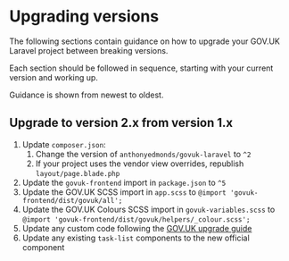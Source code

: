 # Upgrading versions

The following sections contain guidance on how to upgrade your GOV.UK Laravel project between breaking versions.

Each section should be followed in sequence, starting with your current version and working up.

Guidance is shown from newest to oldest.

## Upgrade to version 2.x from version 1.x

1. Update `composer.json`:
   1. Change the version of `anthonyedmonds/govuk-laravel` to `^2`
   2. If your project uses the vendor view overrides, republish `layout/page.blade.php`
2. Update the `govuk-frontend` import in `package.json` to `^5`
3. Update the GOV.UK SCSS import in `app.scss` to `@import 'govuk-frontend/dist/govuk/all';`
4. Update the GOV.UK Colours SCSS import in `govuk-variables.scss` to `@import 'govuk-frontend/dist/govuk/helpers/_colour.scss';`
5. Update any custom code following the [GOV.UK upgrade guide](https://github.com/alphagov/govuk-frontend/releases/tag/v5.0.0)
6. Update any existing `task-list` components to the new official component
